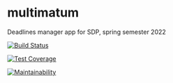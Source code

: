 # multimatum

Deadlines manager app for SDP, spring semester 2022

[![Build Status](https://api.cirrus-ci.com/github/Multimatum-Team/multimatum.svg)](https://cirrus-ci.com/github/multimatum-Team/multimatum)

[![Test Coverage](https://api.codeclimate.com/v1/badges/4b224cde0ea92d686d7a/test_coverage)](https://codeclimate.com/github/multimatum-Team/multimatum/test_coverage)

[![Maintainability](https://api.codeclimate.com/v1/badges/4b224cde0ea92d686d7a/maintainability)](https://codeclimate.com/github/multimatum-Team/multimatum/maintainability)